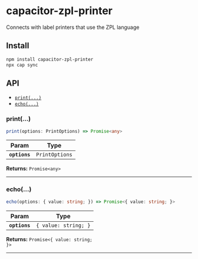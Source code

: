 # capacitor-zpl-printer

Connects with label printers that use the ZPL language

## Install

```bash
npm install capacitor-zpl-printer
npx cap sync
```

## API

<docgen-index>

* [`print(...)`](#print)
* [`echo(...)`](#echo)

</docgen-index>

<docgen-api>
<!--Update the source file JSDoc comments and rerun docgen to update the docs below-->

### print(...)
```typescript
print(options: PrintOptions) => Promise<any>
```

| Param         | Type                            |
| ------------- | ------------------------------- |
| **`options`** | <code>PrintOptions</code> |

**Returns:** <code>Promise&lt;any&gt;</code>

--------------------

### echo(...)

```typescript
echo(options: { value: string; }) => Promise<{ value: string; }>
```

| Param         | Type                            |
| ------------- | ------------------------------- |
| **`options`** | <code>{ value: string; }</code> |

**Returns:** <code>Promise&lt;{ value: string; }&gt;</code>

--------------------

</docgen-api>
